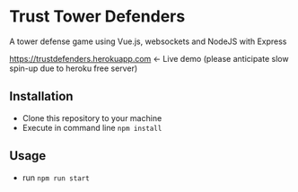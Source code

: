 # Trust Tower Defenders
A tower defense game using Vue.js, websockets and NodeJS with Express

https://trustdefenders.herokuapp.com <- Live demo (please anticipate slow spin-up due to heroku free server)

## Installation
- Clone this repository to your machine
- Execute in command line `npm install`

## Usage
- run `npm run start`
